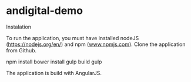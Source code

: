 # andigital-demo

Instalation

To run the application, you must have installed nodeJS (https://nodejs.org/en/) and npm (www.npmjs.com).
Clone the application from Github.

npm install
bower install
gulp build
gulp


The application is build with AngularJS.

